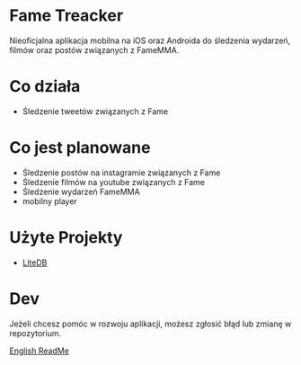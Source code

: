 # Fame Treacker
Nieoficjalna aplikacja mobilna na iOS oraz Androida do śledzenia wydarzeń, filmów oraz postów związanych z FameMMA.

# Co działa
- Śledzenie tweetów związanych z Fame

# Co jest planowane
- Śledzenie postów na instagramie związanych z Fame
- Śledzenie filmów na youtube związanych z Fame
- Śledzenie wydarzeń FameMMA
- mobilny player

# Użyte Projekty
- [LiteDB](https://github.com/mbdavid/LiteDB)
# Dev
Jeżeli chcesz pomóc w rozwoju aplikacji, możesz zgłosić błąd lub zmianę w repozytorium.

[English ReadMe](/README.en.md)
